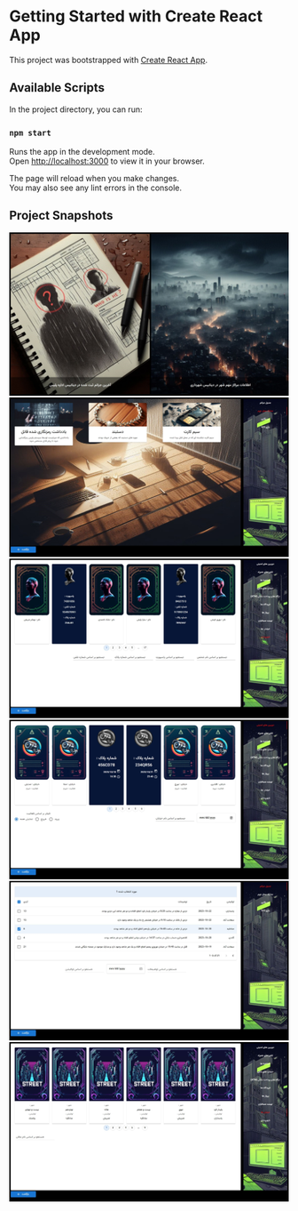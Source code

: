 # Getting Started with Create React App

This project was bootstrapped with [Create React App](https://github.com/facebook/create-react-app).

## Available Scripts

In the project directory, you can run:

### `npm start`

Runs the app in the development mode.\
Open [http://localhost:3000](http://localhost:3000) to view it in your browser.

The page will reload when you make changes.\
You may also see any lint errors in the console.

## Project Snapshots
![Image Alt Text](screenshots/d.jpeg)
![Image Alt Text](screenshots/f.jpeg)
![Image Alt Text](screenshots/a.jpeg)
![Image Alt Text](screenshots/b.jpeg)
![Image Alt Text](screenshots/c.jpeg)
![Image Alt Text](screenshots/e.jpeg)
